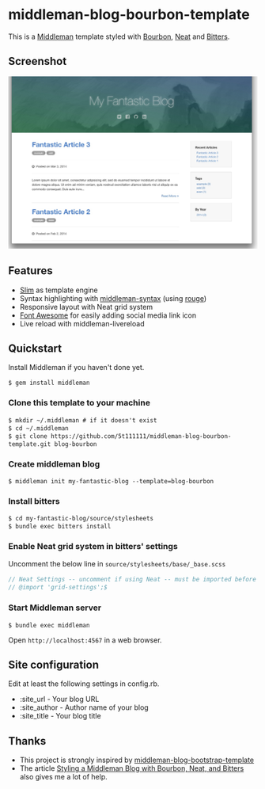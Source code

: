 # middleman-blog-bourbon-template

This is a [Middleman](http://middlemanapp.com) template styled with [Bourbon](http://bourbon.io), [Neat](http://neat.bourbon.io) and [Bitters](http://bitters.bourbon.io).

## Screenshot

![screenshot.jpg](https://raw.githubusercontent.com/5t111111/middleman-blog-bourbon-template/master/screenshot.jpg)

## Features

- [Slim](http://slim-lang.com) as template engine
- Syntax highlighting with [middleman-syntax](https://github.com/middleman/middleman-syntax) (using [rouge](https://github.com/jneen/rouge))
- Responsive layout with Neat grid system
- [Font Awesome](http://fortawesome.github.io/Font-Awesome) for easily adding social media link icon
- Live reload with middleman-livereload

## Quickstart

Install Middleman if you haven't done yet.

```console
$ gem install middleman
```

### Clone this template to your machine

```console
$ mkdir ~/.middleman # if it doesn't exist
$ cd ~/.middleman
$ git clone https://github.com/5t111111/middleman-blog-bourbon-template.git blog-bourbon
```

### Create middleman blog

```console
$ middleman init my-fantastic-blog --template=blog-bourbon
```

### Install bitters

```console
$ cd my-fantastic-blog/source/stylesheets
$ bundle exec bitters install
```

### Enable Neat grid system in bitters' settings

Uncomment the below line in `source/stylesheets/base/_base.scss`

```scss
// Neat Settings -- uncomment if using Neat -- must be imported before Neat$
// @import 'grid-settings';$
```

### Start Middleman server

```console
$ bundle exec middleman
```

Open `http://localhost:4567` in a web browser.

## Site configuration

Edit at least the following settings in config.rb.

- :site_url - Your blog URL
- :site_author - Author name of your blog
- :site_title - Your blog title

## Thanks

- This project is strongly inspired by [middleman-blog-bootstrap-template](https://github.com/biblichor/middleman-blog-bootstrap-template)
- The article [Styling a Middleman Blog with Bourbon, Neat, and Bitters](http://robots.thoughtbot.com/middleman-bourbon-walkthrough) also gives me a lot of help.
